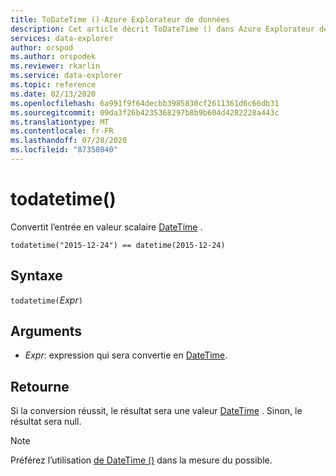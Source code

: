 ```yaml
---
title: ToDateTime ()-Azure Explorateur de données
description: Cet article décrit ToDateTime () dans Azure Explorateur de données.
services: data-explorer
author: orspod
ms.author: orspodek
ms.reviewer: rkarlin
ms.service: data-explorer
ms.topic: reference
ms.date: 02/13/2020
ms.openlocfilehash: 6a991f9f64decbb3985830cf2611361d6c66db31
ms.sourcegitcommit: 09da3f26b4235368297b8b9b604d4282228a443c
ms.translationtype: MT
ms.contentlocale: fr-FR
ms.lasthandoff: 07/28/2020
ms.locfileid: "87350840"
---
```

# <a name="todatetime"></a>todatetime()

Convertit l’entrée en valeur scalaire [DateTime](./scalar-data-types/datetime.md) .

```kusto
todatetime("2015-12-24") == datetime(2015-12-24)
```

## <a name="syntax"></a>Syntaxe

`todatetime(`*Expr*`)`

## <a name="arguments"></a>Arguments

* *Expr*: expression qui sera convertie en [DateTime](./scalar-data-types/datetime.md).

## <a name="returns"></a>Retourne

Si la conversion réussit, le résultat sera une valeur [DateTime](./scalar-data-types/datetime.md) .
Sinon, le résultat sera null.
 
> [!NOTE]
> Préférez l’utilisation [de DateTime ()](./scalar-data-types/datetime.md) dans la mesure du possible.
